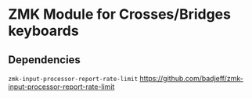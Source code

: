 # ZMK Module for Crosses/Bridges keyboards

## Dependencies

`zmk-input-processor-report-rate-limit` https://github.com/badjeff/zmk-input-processor-report-rate-limit